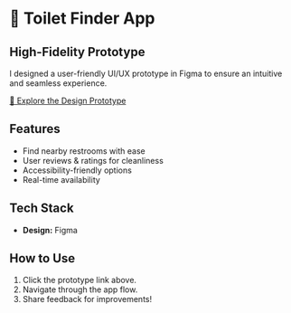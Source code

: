 # 🚽 Toilet Finder App  

## High-Fidelity Prototype  
I designed a user-friendly UI/UX prototype in Figma to ensure an intuitive and seamless experience.

[🚀 Explore the Design Prototype](https://www.figma.com/proto/Ee3rD56v0rZDBC2iBg7nYN/Toilet-Finder-App?node-id=1-2&t=KVgNWBTbgfCMSipn-1&scaling=scale-down&content-scaling=fixed&page-id=0%3A1&starting-point-node-id=1%3A2)


## Features  
- Find nearby restrooms with ease  
- User reviews & ratings for cleanliness  
- Accessibility-friendly options  
- Real-time availability  

## Tech Stack  
- **Design:** Figma   

## How to Use  
1. Click the prototype link above.  
2. Navigate through the app flow.  
3. Share feedback for improvements!  
